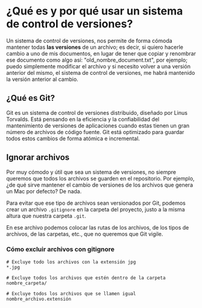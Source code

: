 # ¿Qué es y por qué usar un sistema de control de versiones?
Un sistema de control de versiones, nos permite de forma cómoda mantener todas **las versiones** de un archivo; es decir, si quiero hacerle cambio a uno de mis documentos, en lugar de tener que copiar y renombrar ese documento como algo así: "old_nombre_document.txt", por ejemplo; puedo simplemente modificar el archivo y si necesito volver a una versión anterior del mismo, el sistema de control de versiones, me habrá mantenido la versión anterior al cambio.

## ¿Qué es Git?
Git es un sistema de control de versiones distribuido, diseñado por Linus Torvalds. Está pensando en la eficiencia y la confiabilidad del mantenimiento de versiones de aplicaciones cuando estas tienen un gran número de archivos de código fuente. Git está optimizado para guardar todos estos cambios de forma atómica e incremental.

## Ignorar archivos
Por muy cómodo y útil que sea un sistema de versiones, no siempre queremos que todos los archivos se guarden en el repositorio. Por ejemplo, ¿de qué sirve mantener el cambio de versiones de los archivos que genera un Mac por defecto? De nada.

Para evitar que ese tipo de archivos sean versionados por Git, podemos crear un archivo `.gitignore` en la carpeta del proyecto, justo a la misma altura que nuestra carpeta `.git`.

En ese archivo podemos colocar las rutas de los archivos, de los tipos de archivos, de las carpetas, etc., que no queremos que Git vigile.

### Cómo excluir archivos con gitignore
```
# Excluye todo los archivos con la extensión jpg
*.jpg 

# Excluye todos los archivos que estén dentro de la carpeta
nombre_carpeta/

# Excluye todos los archivos que se llamen igual
nombre_archivo.extensión
```
 